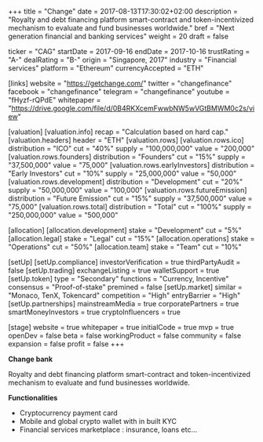 +++
title = "Change"
date = 2017-08-13T17:30:02+02:00
description = "Royalty and debt financing platform smart-contract and token-incentivized mechanism to evaluate and fund businesses worldwide."
bref = "Next generation financial and banking services"
weight = 20
draft = false

ticker = "CAG"
startDate = 2017-09-16
endDate = 2017-10-16
trustRating = "A-"
dealRating = "B-"
origin = "Singapore, 2017"
industry = "Financial services"
platform = "Ethereum"
currencyAccepted = "ETH"

[links]
  website = "https://getchange.com/"
  twitter = "changefinance"
  facebook = "changefinance"
  telegram = "changefinance"
  youtube = "fHyzf-rQPdE"
  whitepaper = "https://drive.google.com/file/d/0B4RKXcemFwwbNW5wVGtBMWM0c2s/view"

[valuation]
  [valuation.info]
    recap = "Calculation based on hard cap."
  [valuation.headers]
    header = "ETH"
  [valuation.rows]
    [valuation.rows.ico]
      distribution = "ICO"
      cut = "40%"
      supply = "100,000,000"
      value = "200,000"
    [valuation.rows.founders]
      distribution = "Founders"
      cut = "15%"
      supply = "37,500,000"
      value = "75,000"
    [valuation.rows.earlyInvestors]
      distribution = "Early Investors"
      cut = "10%"
      supply = "25,000,000"
      value = "50,000"
    [valuation.rows.development]
      distribution = "Development"
      cut = "20%"
      supply = "50,000,000"
      value = "100,000"
    [valuation.rows.futureEmission]
      distribution = "Future Emission"
      cut = "15%"
      supply = "37,500,000"
      value = "75,000"
    [valuation.rows.total]
      distribution = "Total"
      cut = "100%"
      supply = "250,000,000"
      value = "500,000"

[allocation]
  [allocation.development]
    stake = "Development"
    cut = "5%"
  [allocation.legal]
    stake = "Legal"
    cut = "15%"
  [allocation.operations]
    stake = "Operations"
    cut = "50%"
  [allocation.team]
    stake = "Team"
    cut = "10%"

[setUp]
  [setUp.compliance]
    investorVerification = true
    thirdPartyAudit = false
  [setUp.trading]
    exchangeListing = true
    walletSupport = true
  [setUp.token]
    type = "Secondary"
    functions = "Currency, Incentive"
    consensus = "Proof-of-stake"
    premined = false
  [setUp.market]
    similar = "Monaco, TenX, Tokencard"
    competition = "High"
    entryBarrier = "High"
  [setUp.partnerships]
    mainstreamMedia = true
    corporatePartners = true
    smartMoneyInvestors = true
    cryptoInfluencers = true

[stage]
  website = true
  whitepaper = true
  initialCode = true
  mvp = true
  openDev = false
  beta = false
  workingProduct = false
  community = false
  expansion = false
  profit = false
+++

**Change bank**

Royalty and debt financing platform smart-contract and token-incentivized mechanism to evaluate and fund businesses worldwide.

**Functionalities**

* Cryptocurrency payment card
* Mobile and global crypto wallet with in built KYC
* Financial services marketplace : insurance, loans etc…
